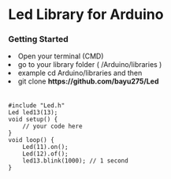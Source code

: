 # Led Library for Arduino
### Getting Started
<li>Open your terminal (CMD)
<li> go to your library folder ( /Arduino/libraries )
<li>example cd Arduino/libraries and then
<li> git clone <a><b>https://github.com/bayu275/Led</b></a>
<pre style=margin-top:20px;>
<code>
#include "Led.h"
Led led13(13);
void setup() {
    // your code here
}
void loop() {
    Led(11).on();
    Led(12).of();
    led13.blink(1000); // 1 second
}
</code>
</pre>